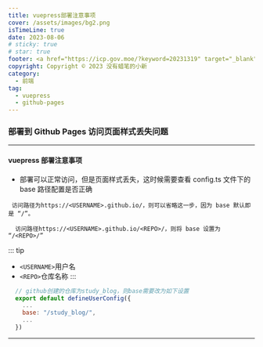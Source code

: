 ```yaml
---
title: vuepress部署注意事项
cover: /assets/images/bg2.png
isTimeLine: true
date: 2023-08-06
# sticky: true
# star: true
footer: <a href="https://icp.gov.moe/?keyword=20231319" target="_blank">萌 ICP 备 20231319 号</a>
copyright: Copyright © 2023 没有蜡笔的小新
category:
  - 前端
tag:
  - vuepress
  - github-pages
---
```


### 部署到 Github Pages 访问页面样式丢失问题

---

#### vuepress 部署注意事项

- 部署可以正常访问，但是页面样式丢失，这时候需要查看 config.ts 文件下的 base 路径配置是否正确

```
 访问路径为https://<USERNAME>.github.io/，则可以省略这一步，因为 base 默认即是 “/”。
```

```
  访问路径https://<USERNAME>.github.io/<REPO>/，则将 base 设置为 “/<REPO>/”
```

::: tip

- `<USERNAME>`用户名
- `<REPO>`仓库名称
  :::

```js
  // github创建的仓库为study_blog，则base需要改为如下设置
  export default defineUserConfig({
    ...
    base: "/study_blog/",
    ...
  })
```

---
